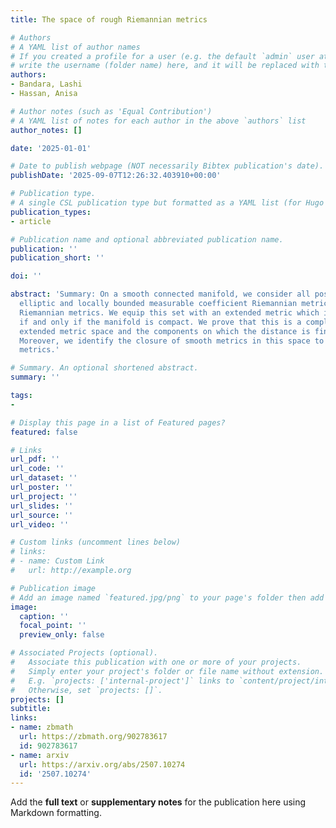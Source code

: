 ```yaml
---
title: The space of rough Riemannian metrics

# Authors
# A YAML list of author names
# If you created a profile for a user (e.g. the default `admin` user at `content/authors/admin/`), 
# write the username (folder name) here, and it will be replaced with their full name and linked to their profile.
authors:
- Bandara, Lashi
- Hassan, Anisa

# Author notes (such as 'Equal Contribution')
# A YAML list of notes for each author in the above `authors` list
author_notes: []

date: '2025-01-01'

# Date to publish webpage (NOT necessarily Bibtex publication's date).
publishDate: '2025-09-07T12:26:32.403910+00:00'

# Publication type.
# A single CSL publication type but formatted as a YAML list (for Hugo requirements).
publication_types:
- article

# Publication name and optional abbreviated publication name.
publication: ''
publication_short: ''

doi: ''

abstract: 'Summary: On a smooth connected manifold, we consider all possible locally
  elliptic and locally bounded measurable coefficient Riemannian metrics called rough
  Riemannian metrics. We equip this set with an extended metric which is connected
  if and only if the manifold is compact. We prove that this is a complete length
  extended metric space and the components on which the distance is finite are path-connected.
  Moreover, we identify the closure of smooth metrics in this space to be continuous
  metrics.'

# Summary. An optional shortened abstract.
summary: ''

tags:
- 

# Display this page in a list of Featured pages?
featured: false

# Links
url_pdf: ''
url_code: ''
url_dataset: ''
url_poster: ''
url_project: ''
url_slides: ''
url_source: ''
url_video: ''

# Custom links (uncomment lines below)
# links:
# - name: Custom Link
#   url: http://example.org

# Publication image
# Add an image named `featured.jpg/png` to your page's folder then add a caption below.
image:
  caption: ''
  focal_point: ''
  preview_only: false

# Associated Projects (optional).
#   Associate this publication with one or more of your projects.
#   Simply enter your project's folder or file name without extension.
#   E.g. `projects: ['internal-project']` links to `content/project/internal-project/index.md`.
#   Otherwise, set `projects: []`.
projects: []
subtitle:
links:
- name: zbmath
  url: https://zbmath.org/902783617
  id: 902783617
- name: arxiv
  url: https://arxiv.org/abs/2507.10274
  id: '2507.10274'
---
```


Add the **full text** or **supplementary notes** for the publication here using Markdown formatting.
